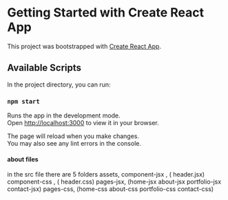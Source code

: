 # Getting Started with Create React App

This project was bootstrapped with [Create React App](https://github.com/facebook/create-react-app).

## Available Scripts

In the project directory, you can run:

### `npm start`

Runs the app in the development mode.\
Open [http://localhost:3000](http://localhost:3000) to view it in your browser.

The page will reload when you make changes.\
You may also see any lint errors in the console.

#### about files 
 in the src file there are 5 folders 
 assets,
 component-jsx ,
      ( header.jsx)
 component-css ,
       ( header.css)
 pages-jsx,
        (home-jsx
        about-jsx
        portfolio-jsx
        contact-jsx)
 pages-css,
        (home-css
        about-css
        portfolio-css
        contact-css)
 



